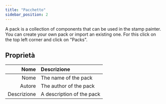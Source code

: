 ```yaml
---
title: "Pacchetto"
sidebar_position: 2
---
```


A pack is a collection of components that can be used in the stamp painter. You can create your own pack or import an existing one. For this click on the top left corner and click on "Packs".

## Proprietà

|        Nome | Descrizione               |
| -----------:|:------------------------- |
|        Nome | The name of the pack      |
|      Autore | The author of the pack    |
| Descrizione | A description of the pack |
